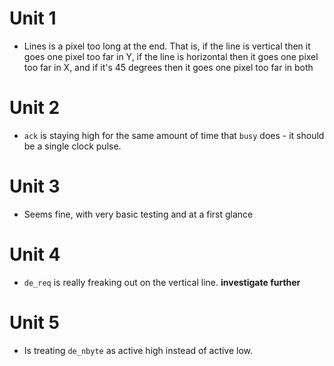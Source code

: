 # Unit 1
- Lines is a pixel too long at the end. That is, if the line is vertical then it goes one pixel too far in Y, if the line is horizontal then it goes one pixel too far in X, and if it's 45 degrees then it goes one pixel too far in both

# Unit 2
- `ack` is staying high for the same amount of time that `busy` does - it should be a single clock pulse.

# Unit 3
- Seems fine, with very basic testing and at a first glance

# Unit 4
- `de_req` is really freaking out on the vertical line. **investigate further**

# Unit 5
- Is treating `de_nbyte` as active high instead of active low.